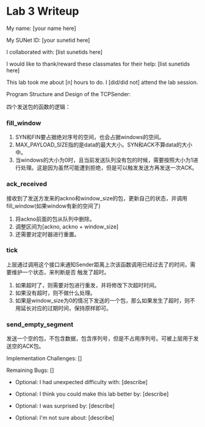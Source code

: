 Lab 3 Writeup
=============

My name: [your name here]

My SUNet ID: [your sunetid here]

I collaborated with: [list sunetids here]

I would like to thank/reward these classmates for their help: [list sunetids here]

This lab took me about [n] hours to do. I [did/did not] attend the lab session.

Program Structure and Design of the TCPSender:

四个发送包的函数的逻辑：

### fill_window

1. SYN和FIN要占据绝对序号的空间，也会占据windows的空间。
2. MAX_PAYLOAD_SIZE指的是data的最大大小。SYN和ACK不算data的大小中。
3. 当windows的大小为0时，且当前发送队列没有包的时候，需要按照大小为1进行处理。这是因为虽然可能遭到拒绝，但是可以触发发送方再发送一次ACK。

### ack_received

接收到了发送方发来的ackno和window_size的包，更新自己的状态，并调用fill_window(如果window有新的空间了)
1. 将ackno前面的包从队列中删除。
2. 调整区间为[ackno, ackno + window_size]
3. 还需要对定时器进行重置。

### tick

上层通过调用这个接口来通知Sender距离上次该函数调用已经过去了的时间，需要维护一个状态，来判断是否
触发了超时。
1. 如果超时了，则需要对包进行重发，并将修改下次超时时间。
2. 如果没有超时，则不做什么处理。
3. 如果是window_size为0的情况下发送的一个包，那么如果发生了超时，则不用延长对应的过期时间，保持原样即可。

### send_empty_segment

发送一个空的包，不包含数据，包含序列号，但是不占用序列号。可被上层用于发送空的ACK包。


Implementation Challenges:
[]

Remaining Bugs:
[]

- Optional: I had unexpected difficulty with: [describe]

- Optional: I think you could make this lab better by: [describe]

- Optional: I was surprised by: [describe]

- Optional: I'm not sure about: [describe]
